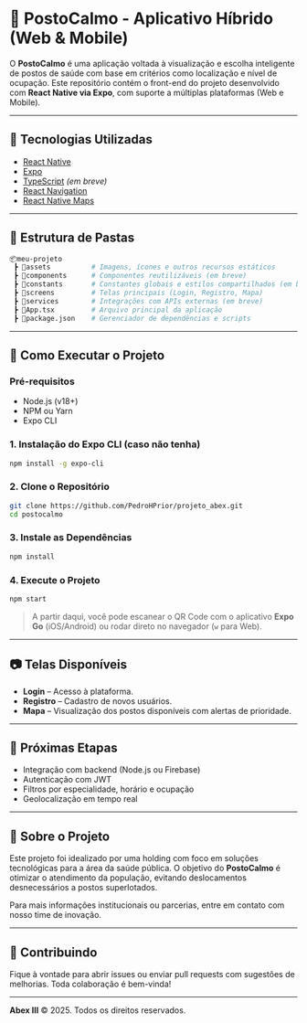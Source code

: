 # 📱 PostoCalmo - Aplicativo Híbrido (Web & Mobile)

O **PostoCalmo** é uma aplicação voltada à visualização e escolha inteligente de postos de saúde com base em critérios como localização e nível de ocupação. Este repositório contém o front-end do projeto desenvolvido com **React Native via Expo**, com suporte a múltiplas plataformas (Web e Mobile).

---

## 🧩 Tecnologias Utilizadas

* [React Native](https://reactnative.dev/)
* [Expo](https://expo.dev/)
* [TypeScript](https://www.typescriptlang.org/) *(em breve)*
* [React Navigation](https://reactnavigation.org/)
* [React Native Maps](https://github.com/react-native-maps/react-native-maps)

---

## 📁 Estrutura de Pastas

```bash
📦meu-projeto
 ┣ 📂assets          # Imagens, ícones e outros recursos estáticos
 ┣ 📂components      # Componentes reutilizáveis (em breve)
 ┣ 📂constants       # Constantes globais e estilos compartilhados (em breve)
 ┣ 📂screens         # Telas principais (Login, Registro, Mapa)
 ┣ 📂services        # Integrações com APIs externas (em breve)
 ┣ 📜App.tsx         # Arquivo principal da aplicação
 ┣ 📜package.json    # Gerenciador de dependências e scripts
```

---

## 🚀 Como Executar o Projeto

### Pré-requisitos

* Node.js (v18+)
* NPM ou Yarn
* Expo CLI

### 1. Instalação do Expo CLI (caso não tenha)

```bash
npm install -g expo-cli
```

### 2. Clone o Repositório

```bash
git clone https://github.com/PedroHPrior/projeto_abex.git
cd postocalmo
```

### 3. Instale as Dependências

```bash
npm install
```

### 4. Execute o Projeto

```bash
npm start
```

> A partir daqui, você pode escanear o QR Code com o aplicativo **Expo Go** (iOS/Android) ou rodar direto no navegador (`w` para Web).

---

## 📷 Telas Disponíveis

* **Login** – Acesso à plataforma.
* **Registro** – Cadastro de novos usuários.
* **Mapa** – Visualização dos postos disponíveis com alertas de prioridade.

---

## 🧪 Próximas Etapas

* Integração com backend (Node.js ou Firebase)
* Autenticação com JWT
* Filtros por especialidade, horário e ocupação
* Geolocalização em tempo real

---

## 🏢 Sobre o Projeto

Este projeto foi idealizado por uma holding com foco em soluções tecnológicas para a área da saúde pública. O objetivo do **PostoCalmo** é otimizar o atendimento da população, evitando deslocamentos desnecessários a postos superlotados.

Para mais informações institucionais ou parcerias, entre em contato com nosso time de inovação.

---

## 🤝 Contribuindo

Fique à vontade para abrir issues ou enviar pull requests com sugestões de melhorias. Toda colaboração é bem-vinda!

---

**Abex III** © 2025. Todos os direitos reservados.
